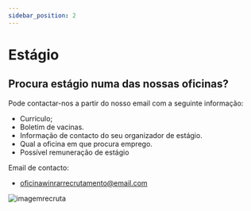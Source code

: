 ```yaml
---
sidebar_position: 2
---
```

# Estágio
## Procura estágio numa das nossas oficinas?

Pode contactar-nos a partir do nosso email com a seguinte informação:
+ Curriculo;
+ Boletim de vacinas.
+ Informação de contacto do seu organizador de estágio.
+ Qual a oficina em que procura emprego.
+ Possível remuneração de estágio

Email de contacto: 
+ oficinawinrarrecrutamento@email.com

![imagemrecruta](https://cdn.discordapp.com/attachments/1049372613945851975/1188091546600476783/4.png?ex=6599437a&is=6586ce7a&hm=dcb37328b7a382d9d58684687d852d6eb43e165da9739780fc19186c276fc221&)